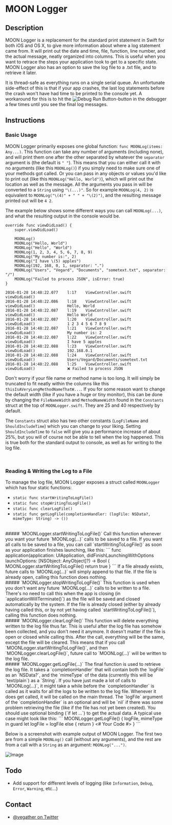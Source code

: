 # MOON Logger

## Description

MOON Logger is a replacement for the standard print statement in Swift for both iOS and OS X, to give more information about where a log statement came from. It will print out the date and time, file, function, line number, and the actual message, neatly organized into columns. This is useful when you want to retrace the steps your application took to get to a specific state. MOON Logger also has an option to save the log file to a .txt file, and to retrieve it later.

It is thread-safe as everything runs on a single serial queue. An unfortunate side-effect of this is that if your app crashes, the last log statements before the crash won't have had time to be printed to the console yet. A workaround for this is to hit the ![Debug Run Button](http://imgur.com/t5NmEEQ.png)-button in the debugger a few times until you see the final log messages.



## Instructions

### Basic Usage

MOON Logger primarily exposes one global function: `func MOONLog(items: Any...)`. This function can take any number of arguments (including none), and will print them one after the other separated by whatever the `separator` argument is (the default is `" "`). This means that you can either call it with no arguments (like this `MOONLog()`) if you simply need to make sure one of your methods got called. Or you can pass in any objects or values you'd like to print out (like this `MOONLog("Hello, World")`), which will print out the location as well as the message. All the arguments you pass in will be converted to a `String` using `"\(...)"`. So for example `MOONLog(4, 2)` is equivalent to `MOONLog("\(4)" + " " + "\(2)")`, and the resulting message printed out will be `4 2`.

The example below shows some different ways you can call `MOONLog(...)`, and what the resulting output in the console would be.

```
override func viewDidLoad() {
    super.viewDidLoad()

    MOONLog()
    MOONLog("Hello, World")
    MOONLog("Hello", "World")
    MOONLog(1, 2, 3, 4, 5, 6, 7, 8, 9)
    MOONLog("My number is:", 2)
    MOONLog("I have \(5) apples")
    MOONLog(192, 168, 0, 1, separator: ".")
    MOONLog("Users", "Vegard", "Documents", "sometext.txt", separator: "/")
    MOONLog("Failed to process JSON", isError: true)
}
```

```
2016-01-28 14:48:22.077    l:17    ViewController.swift       viewDidLoad()              
2016-01-28 14:48:22.086    l:18    ViewController.swift       viewDidLoad()              Hello, World
2016-01-28 14:48:22.087    l:19    ViewController.swift       viewDidLoad()              Hello World
2016-01-28 14:48:22.087    l:20    ViewController.swift       viewDidLoad()              1 2 3 4 5 6 7 8 9
2016-01-28 14:48:22.087    l:21    ViewController.swift       viewDidLoad()              My number is: 2
2016-01-28 14:48:22.087    l:22    ViewController.swift       viewDidLoad()              I have 5 apples
2016-01-28 14:48:22.088    l:23    ViewController.swift       viewDidLoad()              192.168.0.1
2016-01-28 14:48:22.088    l:24    ViewController.swift       viewDidLoad()              Users/Vegard/Documents/sometext.txt
2016-01-28 14:48:22.088    l:25    ViewController.swift       viewDidLoad()              ❌ Failed to process JSON
```
Don't worry if your file name or method name is too long. It will simply be truncated to fit neatly within the columns like this `thisIsAVeryLongMethodNameThatW...`. If you for some reason want to change the default width (like if you have a huge or tiny monitor), this can be done by changing the `FileNameWidth` and `MethodNameWidth` found in the `Constants` struct at the top of `MOONLogger.swift`. They are 25 and 40 respectively by default.

The `Constants` struct also has two other constants (`LogFileName` and `ShouldIncludeTime`) which you can change to your liking. Setting `ShouldIncludeTime` to `false` will give you a performance increase of about 25%, but you will of course not be able to tell when the log happened. This is true both for the standard output to console, as well as for writing to the log file.

</br>

### Reading & Writing the Log to a File

To manage the log file, MOON Logger exposes a struct called `MOONLogger` which has four static functions:
- `static func startWritingToLogFile()`
- `static func stopWritingToLogFile()`
- `static func clearLogFile()`
- `static func getLogFile(completionHandler: (logFile: NSData?, mimeType: String) -> ())`

</br>
##### `MOONLogger.startWritingToLogFile()`
Call this function whenever you want your future `MOONLog(...)` calls to be saved to a file. If you want all calls to be saved to a file, you can call `startWritingToLogFile()` as soon as your application finishes launching, like this:
```
func application(application: UIApplication, didFinishLaunchingWithOptions launchOptions: [NSObject: AnyObject]?) -> Bool {
    MOONLogger.startWritingToLogFile()
    return true
}
```
If a file already exists, future calls to `MOONLog(...)` will simply append to that file. If the file is already open, calling this function does nothing.

</br>
##### `MOONLogger.stopWritingToLogFile()`
This function is used when you don't want any future `MOONLog(...)` calls to be written to a file. There's no need to call this when the app is closing (in `applicationWillTerminate()`) as the file will be saved and closed automatically by the system. If the file is already closed (either by already having called this, or by not yet having called `startWritingToLogFile()`), calling this function does nothing.

</br>
##### `MOONLogger.clearLogFile()`
This function will delete everything written to the log file thus far. This is useful after the log file has somehow been collected, and you don't need it anymore. It doesn't matter if the file is open or closed while calling this. After the call, everything will be the same, except the file will be cleared. This means that if you call `MOONLogger.startWritingToLogFile()`, and then `MOONLogger.clearLogFile()`, future call to `MOONLog(...)` will be written to the log file.

</br>
##### `MOONLogger.getLogFile(...)`
The final function is used to retrieve the log file. It takes a `completionHandler` that will contain both the `logFile` as an `NSData?`, and the `mimeType` of the data (currently this will be `text/plain`) as a `String`. If you have just made a lot of calls to `MOONLog(...)`, it might take a while before the `completionHandler` is called as it waits for all the logs to be written to the log file. Whenever it does get called, it will be called on the main thread. The `logFile` argument of the `completionHandler` is an optional and will be `nil` if there was some problem retrieving the file (like if the file has not yet been created). You should use optional binding (`if let ...`) to get the actual data. A typical use case might look like this:
```
MOONLogger.getLogFile() { logFile, mimeType in
	guard let logFile = logFile  else { return }
	<# Your Code #>
}
```

<br />

Below is a screenshot with example output of MOON Logger. The first two are from a simple `MOONLog()` call (without any arguments), and the rest are from a call with a `String` as an argument: `MOONLog("...")`.

![Image](http://imgur.com/qluneiY.png)


## Todo

- Add support for different levels of logging (like `Information`, `Debug`, `Error`, `Warning`, etc...)


## Contact

- [@vegather on Twitter](http://www.twitter.com/vegather)
